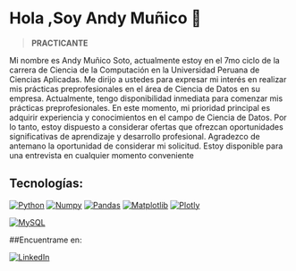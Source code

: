 # Hola ,Soy Andy Muñico 👋
> **PRACTICANTE**

Mi nombre es Andy Muñico Soto, actualmente estoy en el 7mo ciclo de la carrera de Ciencia de la Computación en la Universidad Peruana de Ciencias
Aplicadas. Me dirijo a ustedes para expresar mi interés en realizar mis prácticas preprofesionales en el área de Ciencia de Datos en su empresa.
Actualmente, tengo disponibilidad inmediata para comenzar mis prácticas preprofesionales.
En este momento, mi prioridad principal es adquirir experiencia y conocimientos en el campo de Ciencia de Datos. Por lo tanto, estoy dispuesto a
considerar ofertas que ofrezcan oportunidades significativas de aprendizaje y desarrollo profesional.
Agradezco de antemano la oportunidad de considerar mi solicitud. Estoy disponible para una entrevista en cualquier momento conveniente

## Tecnologías:
[![Python](https://img.shields.io/badge/Python-yellow?style=for-the-badge&logo=python&logoColor=white&labelColor=101010)]()
[![Numpy](https://img.shields.io/badge/Numpy-007396?style=for-the-badge&logo=numpy&logoColor=white&labelColor=101010)]()
[![Pandas](https://img.shields.io/badge/Pandas-4285F4?style=for-the-badge&logo=pandas&logoColor=white&labelColor=101010)]()
[![Matplotlib](https://img.shields.io/badge/Matplotlib-9146FF?style=for-the-badge&logo=matplotlib&logoColor=white&labelColor=101010)]()
[![Plotly](https://img.shields.io/badge/Plotly-3DDC84?style=for-the-badge&logo=plotly&logoColor=white&labelColor=101010)]()


[![MySQL](https://img.shields.io/badge/MySQL-4479A1?style=for-the-badge&logo=mysql&logoColor=white&labelColor=101010)]()

##Encuentrame en:

[![LinkedIn](https://img.shields.io/badge/LinkedIn-Andy_Muñico-0077B5?style=for-the-badge&logo=linkedin&logoColor=white&labelColor=101010)](www.linkedin.com/in/andy-muñico-soto-6478a71b5)
<!--
**andyjohan0/andyjohan0** is a ✨ _special_ ✨ repository because its `README.md` (this file) appears on your GitHub profile.

Here are some ideas to get you started:

- 🔭 I’m currently working on ...
- 🌱 I’m currently learning ...
- 👯 I’m looking to collaborate on ...
- 🤔 I’m looking for help with ...
- 💬 Ask me about ...
- 📫 How to reach me: ...
- 😄 Pronouns: ...
- ⚡ Fun fact: ...
-->
